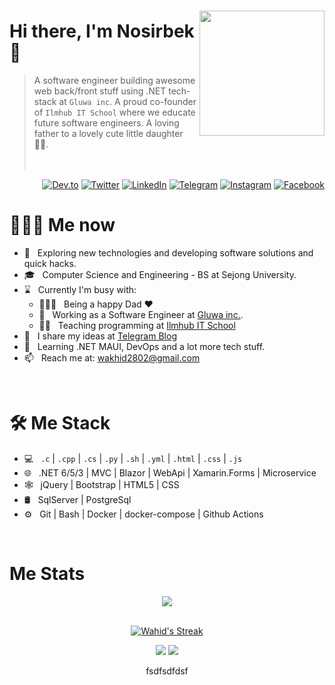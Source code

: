 ### 
<a href="https://t.me/wahid_abduhakimov"><img src="34f9c20179ef29ce7b8c1f52359cf9d3-sticker.png" align="right" height="200"/></a>

# Hi there, I'm Nosirbek 👋

> A software engineer building awesome web back/front stuff using .NET tech-stack at `Gluwa inc`. A proud co-founder of `Ilmhub IT School` where we educate future software engineers. A loving father to a lovely cute little daughter 👨‍🍼.
<br/><br/><br/>

<p align="end">
<a href="https://dev.to/wahidd"><img alt="Dev.to" src="https://img.shields.io/badge/Dev.to-gray?style=flat-square&logo=dev-to"></a>
<a href="https://twitter.com/wahid_dev" target="blank"><img alt="Twitter" src="https://img.shields.io/badge/twitter-gray?style=flat-square&logo=twitter"/></a> 
<a href="https://www.linkedin.com/in/wahidabduhakimov/"><img alt="LinkedIn" src="https://img.shields.io/badge/LinkedIn-gray?style=flat-square&logo=linkedin"></a>
<a href="https://t.me/wahid_abduhakimov"><img alt="Telegram" src="https://img.shields.io/badge/telegram-gray?style=flat-square&logo=telegram"></a>
<a href="https://instagram.com/wahid.abduhakimov"><img alt="Instagram" src="https://img.shields.io/badge/instagram-gray?style=flat-square&logo=instagram"></a>
<a href="https://facebook.com/wahid.abduhakimov"><img alt="Facebook" src="https://img.shields.io/badge/facebook-gray?style=flat-square&logo=facebook"></a>
</p>

<h1> 👨🏻‍💻 Me now </h1>

- 🤔 &nbsp; Exploring new technologies and developing software solutions and quick hacks.
- 🎓 &nbsp; Computer Science and Engineering - BS at Sejong University.
- ⌛️ &nbsp; Currently I'm busy with:
  - 👨‍👩‍👧 &nbsp; Being a happy Dad ♥️
  - 💼 &nbsp; Working as a Software Engineer at [Gluwa inc.](https://gluwa.com).
  - 👨‍🏫 &nbsp; Teaching programming at [Ilmhub IT School](https://ilmhub.uz)
- 📝 &nbsp; I share my ideas at [Telegram Blog](https://t.me/wahidsblog)
- 🌱 &nbsp; Learning .NET MAUI, DevOps and a lot more tech stuff.
- 📫 &nbsp; Reach me at: wakhid2802@gmail.com

<br/>

<h1>🛠 Me Stack</h1>

- 💻 &nbsp; `.c` | `.cpp` | `.cs` | `.py` | `.sh` | `.yml` | `.html` | `.css` | `.js`
- 🌐 &nbsp; .NET 6/5/3 | MVC | Blazor | WebApi | Xamarin.Forms | Microservice
- 🕸 &nbsp; jQuery | Bootstrap | HTML5 | CSS
- 🛢 &nbsp; SqlServer | PostgreSql
- ⚙️ &nbsp; Git | Bash | Docker | docker-compose | Github Actions

<br/>

<h1>Me Stats</h1>

<div align="center">
<a href="">
  <img align="center" src="https://github-readme-stats.vercel.app/api?username=wahid-d&count_private=true&include_all_commits=true&show_icons=true&title_color=007bff&text_color=e7e7e7&icon_color=007bff&bg_color=171c28" />
<a />
<div>
 <br/>

[![Wahid's Streak](https://github-readme-streak-stats.herokuapp.com?user=wahid-d&theme=dark&date_format=M%20j%5B%2C%20Y%5D&border=FFFFFF&ring=3722DD)](https://git.io/streak-stats)

[![](https://komarev.com/ghpvc/?username=wahid-d&color=orange&label=Profile%20Views)](https://github.com/wahid-d/wahid-d)
[![](https://img.shields.io/github/followers/wahid-d?label=GitHub%20Followers)](https://github.com/wahid-d)
<!--
**Xakimov1610/Xakimov1610** is a ✨ _special_ ✨ repository because its `README.md` (this file) appears on your GitHub profile.



Here are some ideas to get you started:

- 🔭 I’m currently working on ...
- 🌱 I’m currently learning ...
- 👯 I’m looking to collaborate on ...
- 🤔 I’m looking for help with ...
- 💬 Ask me about ...
- 📫 How to reach me: ...
- 😄 Pronouns: ...
- ⚡ Fun fact: ...
-->

fsdfsdfdsf
